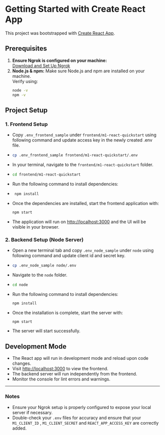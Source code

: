
# Getting Started with Create React App

This project was bootstrapped with [Create React App](https://github.com/facebook/create-react-app).

## Prerequisites
1. **Ensure Ngrok is configured on your machine:**  
   [Download and Set Up Ngrok](https://ngrok.com/download)
2. **Node.js & npm:** Make sure Node.js and npm are installed on your machine.  
   Verify using:  
   ```bash
   node -v  
   npm -v
   ```

## Project Setup

### 1. Frontend Setup

- Copy `.env_frontend_sample` under `frontend/m1-react-quickstart` using following command and update access key in the newly created .env file.
  
- ```bash
  cp .env_frontend_sample frontend/m1-react-quickstart/.env
  ```

- In your terminal, navigate to the `frontend/m1-react-quickstart` folder.

- ```bash
  cd frontend/m1-react-quickstart
  ```

- Run the following command to install dependencies:

- ```bash
   npm install
  ```

- Once the dependencies are installed, start the frontend application with:
  ```bash
  npm start
  ```
- The application will run on [http://localhost:3000](http://localhost:3000) and the UI will be visible in your browser.

### 2. Backend Setup (Node Server)

- Open a new terminal tab and copy `.env_node_sample` under `node` using following command and update client id and secret key.
  
- ```bash
  cp .env_node_sample node/.env
  ```
- Navigate to the `node` folder.
- ```bash
  cd node
   ```
- Run the following command to install dependencies:
  ```bash
  npm install
  ```
- Once the installation is complete, start the server with:
  ```bash
  npm start
  ```
- The server will start successfully.

## Development Mode
- The React app will run in development mode and reload upon code changes.
- Visit [http://localhost:3000](http://localhost:3000) to view the frontend.
- The backend server will run independently from the frontend.
- Monitor the console for lint errors and warnings.

---
### Notes
- Ensure your Ngrok setup is properly configured to expose your local server if necessary.
- Double-check your `.env` files for accuracy and ensure that your `M1_CLIENT_ID` , `M1_CLIENT_SECRET` and `REACT_APP_ACCESS_KEY` are correctly added.


